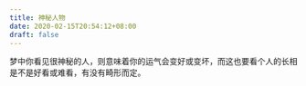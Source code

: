 ```yaml
---
title: 神秘人物
date: 2020-02-15T20:54:12+08:00
draft: false
---
```


梦中你看见很神秘的人，则意味着你的运气会变好或变坏，而这也要看个人的长相是不是好看或难看，有没有畸形而定。